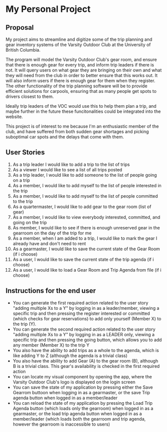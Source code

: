 # My Personal Project
## Proposal
My project aims to streamline and digitize some of the trip planning and gear inventory systems of the Varsity Outdoor Club at the University of British Columbia.

The program will model the Varsity Outdoor Club's gear room, and ensure that there is enough gear for every trip, and inform trip leaders if there is not. It will query users on
what gear they are bringing on their own and what they will need from the club in order to better ensure that this works out. It will also inform users if there is enough gear for them when they register. The other functionality of the trip planning software will be to provide efficient solutions for carpools, ensuring that as many people get spots to drivers closest to them.

Ideally trip leaders of the VOC would use this to help them plan a trip, and maybe further in the future these funcitonalities could be integrated into the website. 

This project is of interest to me because I'm an enthusiastic member of the club, and have suffered from both sudden gear shortages and picking suboptimal car spots and the delays that come with them.


## User Stories

1. As a trip leader I would like to add a trip to the list of trips
2. As a viewer I would like to see a list of all trips posted
3. As a trip leader, I would like to add someone to the list of people going on a trip
4. As a member, I would like to add myself to the list of people interested in the trip
5. As a member, I would like to add myself to the list of people committed to the trip
6. As a quartermaster, I would like to add gear to the gear room (list of gear)
7. As a member, I would like to view everybody interested, committed, and going on the trip
8. As member, I would like to see if there is enough unreserved gear in the gearroom on the day of the trip for me
9. As a member, when I am added to a trip, I would like to mark the gear I already have and don't need to rent
10. As a gearmaster, I would like to save the current state of the Gear Room (if i choose)
11. As a user, I would like to save the current state of the trip agenda (if i choose)
12. As a user, I would like to load a Gear Room and Trip Agenda from file (if i choose)

## Instructions for the end user
- You can generate the first required action related to the user story "adding multiple Xs to a Y" by logging in as a leader/member, viewing a specific trip
  and then pressing the register interested or committed (which checks for gear reservations) to add only yourself (Member X) to the trip (Y). 
- You can generate the second required action related to the user story "adding multiple Xs to a Y" by logging in as a LEADER only, viewing a specific trip
  and then pressing the going button, which allows you to add any member (Member X) to the trip Y
- You also have the ability to add trips as a whole to the agenda, which is like adding Y to Z (although the agenda is a trivial class)
- You also have the ability to add Gear (A) to the gear room (B), although B is a trivial class. This gear's availability is checked in the first required action
- You can locate my visual component by opening the app, where the Varsity Outdoor Club's logo is displayed on the login screen
- You can save the state of my application by pressing either the Save Gearrom buttoon when logging in as a gearmaster, or the save Trip agenda button when
  logged in as a member/leader
- You can reload the state of my application by pressing the Load Trip Agenda button (which loads only the gearroom) when logged in as a gearmaster, or the load 
  trip agenda button when logged in as a member/leader (which loads both the gearroom and trip agenda, however the gearroom is inaccessible to users)



